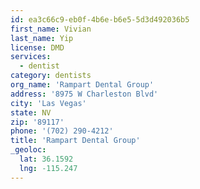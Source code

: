 ```yaml
---
id: ea3c66c9-eb0f-4b6e-b6e5-5d3d492036b5
first_name: Vivian
last_name: Yip
license: DMD
services:
  - dentist
category: dentists
org_name: 'Rampart Dental Group'
address: '8975 W Charleston Blvd'
city: 'Las Vegas'
state: NV
zip: '89117'
phone: '(702) 290-4212'
title: 'Rampart Dental Group'
_geoloc:
  lat: 36.1592
  lng: -115.247
---
```

